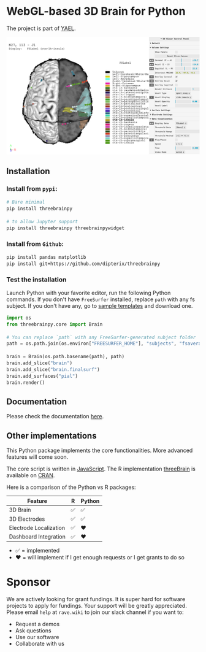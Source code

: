 # WebGL-based 3D Brain for Python

The project is part of [YAEL](https://yael.wiki/). 

[![Check out live demo](docs/assets/images/showcase-01.png)](https://dipterix.org/threeBrainPy/showcase-viewer/)

## Installation

### Install from `pypi`:

```sh
# Bare minimal
pip install threebrainpy

# to allow Jupyter support
pip install threebrainpy threebrainpywidget
```


### Install from `Github`:

```sh
pip install pandas matplotlib
pip install git+https://github.com/dipterix/threebrainpy
```

### Test the installation

Launch Python with your favorite editor, run the following Python commands. If you don't have `FreeSurfer` installed, replace `path` with any fs subject. If you don't have any, go to [sample templates](https://github.com/dipterix/threeBrain-sample/releases) and download one.

```python
import os
from threebrainpy.core import Brain

# You can replace `path` with any FreeSurfer-generated subject folder
path = os.path.join(os.environ["FREESURFER_HOME"], "subjects", "fsaverage")

brain = Brain(os.path.basename(path), path)
brain.add_slice("brain")
brain.add_slice("brain.finalsurf")
brain.add_surfaces("pial")
brain.render()
```

## Documentation

Please check the documentation [here](https://dipterix.org/threeBrainPy/).


## Other implementations

This Python package implements the core functionalities. More advanced features will come soon. 

The core script is written in [JavaScript](https://github.com/dipterix/three-brain-js). The R implementation [threeBrain](https://github.com/dipterix/threeBrain) is available on [CRAN](https://cran.r-project.org/package=threeBrain).

Here is a comparison of the Python vs R packages:

| Feature | R | Python |
|---------|--------|---|
| 3D Brain | :white_check_mark: | :white_check_mark: |
| 3D Electrodes | :white_check_mark: | :white_check_mark: |
| Electrode Localization | :white_check_mark: | :heart: |
| Dashboard Integration  | :white_check_mark: | :heart: |

* :white_check_mark: = implemented
* :heart: = will implement if I get enough requests or I get grants to do so

# Sponsor

We are actively looking for grant fundings. It is super hard for software projects to apply for fundings. Your support will be greatly appreciated. Please email `help` at `rave.wiki` to join our slack channel if you want to:

* Request a demos
* Ask questions
* Use our software
* Collaborate with us


